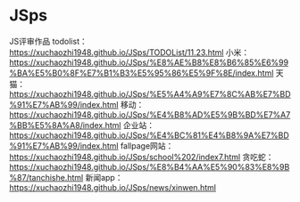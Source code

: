 # JSps
JS评审作品
todolist：https://xuchaozhi1948.github.io/JSps/TODOList/11.23.html
小米：https://xuchaozhi1948.github.io/JSps/%E8%AE%B8%E8%B6%85%E6%99%BA%E5%B0%8F%E7%B1%B3%E5%95%86%E5%9F%8E/index.html
天猫：https://xuchaozhi1948.github.io/JSps/%E5%A4%A9%E7%8C%AB%E7%BD%91%E7%AB%99/index.html
移动：https://xuchaozhi1948.github.io/JSps/%E4%B8%AD%E5%9B%BD%E7%A7%BB%E5%8A%A8/index.html
企业站：https://xuchaozhi1948.github.io/JSps/%E4%BC%81%E4%B8%9A%E7%BD%91%E7%AB%99/index.html
fallpage网站：https://xuchaozhi1948.github.io/JSps/school%202/index7.html
贪吃蛇：https://xuchaozhi1948.github.io/JSps/%E8%B4%AA%E5%90%83%E8%9B%87/tanchishe.html
新闻app：https://xuchaozhi1948.github.io/JSps/news/xinwen.html

